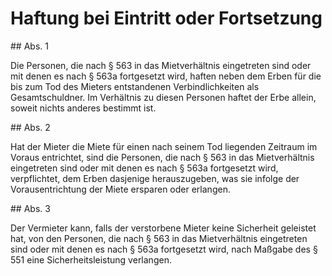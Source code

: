 # Haftung bei Eintritt oder Fortsetzung



\#\# Abs. 1

 Die Personen, die nach § 563 in das Mietverhältnis eingetreten sind oder mit denen es nach § 563a fortgesetzt wird, haften neben dem Erben für die bis zum Tod des Mieters entstandenen Verbindlichkeiten als Gesamtschuldner. Im Verhältnis zu diesen Personen haftet der Erbe allein, soweit nichts anderes bestimmt ist.

\#\# Abs. 2

 Hat der Mieter die Miete für einen nach seinem Tod liegenden Zeitraum im Voraus entrichtet, sind die Personen, die nach § 563 in das Mietverhältnis eingetreten sind oder mit denen es nach § 563a fortgesetzt wird, verpflichtet, dem Erben dasjenige herauszugeben, was sie infolge der Vorausentrichtung der Miete ersparen oder erlangen.

\#\# Abs. 3

 Der Vermieter kann, falls der verstorbene Mieter keine Sicherheit geleistet hat, von den Personen, die nach § 563 in das Mietverhältnis eingetreten sind oder mit denen es nach § 563a fortgesetzt wird, nach Maßgabe des § 551 eine Sicherheitsleistung verlangen. 

